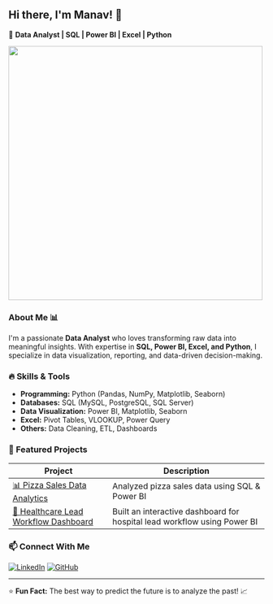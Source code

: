 ## Hi there, I'm Manav! 👋

🚀 **Data Analyst | SQL | Power BI | Excel | Python**

<img src="https://media.giphy.com/media/qgQUggAC3Pfv687qPC/giphy.gif" width="500"/>

### About Me 📊
I'm a passionate **Data Analyst** who loves transforming raw data into meaningful insights. With expertise in **SQL, Power BI, Excel, and Python**, I specialize in data visualization, reporting, and data-driven decision-making.

### 🔥 Skills & Tools
- **Programming:** Python (Pandas, NumPy, Matplotlib, Seaborn)
- **Databases:** SQL (MySQL, PostgreSQL, SQL Server)
- **Data Visualization:** Power BI, Matplotlib, Seaborn
- **Excel:** Pivot Tables, VLOOKUP, Power Query
- **Others:** Data Cleaning, ETL, Dashboards

### 🚀 Featured Projects
| Project | Description |
|---------|------------|
| [📊 Pizza Sales Data Analytics](https://github.com/yourusername/pizza-sales-analysis) | Analyzed pizza sales data using SQL & Power BI |
| [🏥 Healthcare Lead Workflow Dashboard](https://github.com/yourusername/healthcare-dashboard) | Built an interactive dashboard for hospital lead workflow using Power BI |


### 📫 Connect With Me
[![LinkedIn](https://img.shields.io/badge/LinkedIn-blue?style=for-the-badge&logo=linkedin)](https://www.linkedin.com/in/manav-patel-7741b4293/) 
[![GitHub](https://img.shields.io/badge/GitHub-black?style=for-the-badge&logo=github)](https://github.com/yourusername/) 

---

⭐ **Fun Fact:** The best way to predict the future is to analyze the past! 📈
